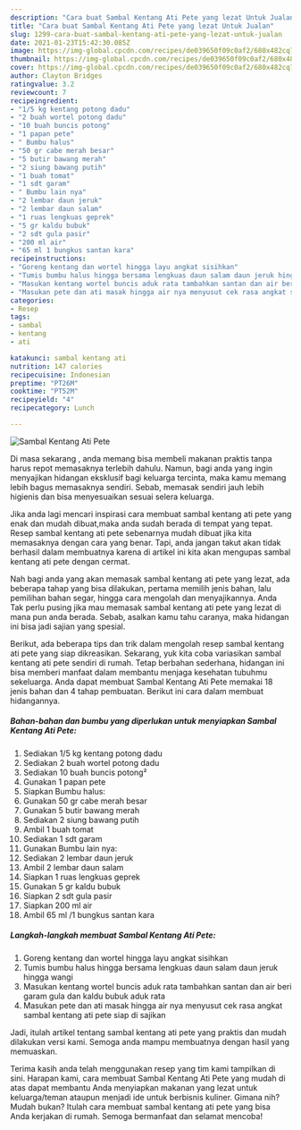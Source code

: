 ```yaml
---
description: "Cara buat Sambal Kentang Ati Pete yang lezat Untuk Jualan"
title: "Cara buat Sambal Kentang Ati Pete yang lezat Untuk Jualan"
slug: 1299-cara-buat-sambal-kentang-ati-pete-yang-lezat-untuk-jualan
date: 2021-01-23T15:42:30.085Z
image: https://img-global.cpcdn.com/recipes/de039650f09c0af2/680x482cq70/sambal-kentang-ati-pete-foto-resep-utama.jpg
thumbnail: https://img-global.cpcdn.com/recipes/de039650f09c0af2/680x482cq70/sambal-kentang-ati-pete-foto-resep-utama.jpg
cover: https://img-global.cpcdn.com/recipes/de039650f09c0af2/680x482cq70/sambal-kentang-ati-pete-foto-resep-utama.jpg
author: Clayton Bridges
ratingvalue: 3.2
reviewcount: 7
recipeingredient:
- "1/5 kg kentang potong dadu"
- "2 buah wortel potong dadu"
- "10 buah buncis potong"
- "1 papan pete"
- " Bumbu halus"
- "50 gr cabe merah besar"
- "5 butir bawang merah"
- "2 siung bawang putih"
- "1 buah tomat"
- "1 sdt garam"
- " Bumbu lain nya"
- "2 lembar daun jeruk"
- "2 lembar daun salam"
- "1 ruas lengkuas geprek"
- "5 gr kaldu bubuk"
- "2 sdt gula pasir"
- "200 ml air"
- "65 ml 1 bungkus santan kara"
recipeinstructions:
- "Goreng kentang dan wortel hingga layu angkat sisihkan"
- "Tumis bumbu halus hingga bersama lengkuas daun salam daun jeruk hingga wangi"
- "Masukan kentang wortel buncis aduk rata tambahkan santan dan air beri garam gula dan kaldu bubuk aduk rata"
- "Masukan pete dan ati masak hingga air nya menyusut cek rasa angkat sambal kentang ati pete siap di sajikan"
categories:
- Resep
tags:
- sambal
- kentang
- ati

katakunci: sambal kentang ati 
nutrition: 147 calories
recipecuisine: Indonesian
preptime: "PT26M"
cooktime: "PT52M"
recipeyield: "4"
recipecategory: Lunch

---
```



![Sambal Kentang Ati Pete](https://img-global.cpcdn.com/recipes/de039650f09c0af2/680x482cq70/sambal-kentang-ati-pete-foto-resep-utama.jpg)

Di masa  sekarang , anda memang bisa membeli makanan praktis tanpa harus repot memasaknya terlebih dahulu. Namun, bagi anda yang ingin menyajikan hidangan eksklusif bagi keluarga tercinta, maka kamu memang lebih bagus memasaknya sendiri. Sebab, memasak sendiri jauh lebih higienis dan bisa menyesuaikan sesuai selera keluarga.

Jika anda lagi mencari inspirasi cara membuat sambal kentang ati pete yang enak dan mudah dibuat,maka anda sudah berada di tempat yang tepat. Resep sambal kentang ati pete  sebenarnya mudah dibuat jika kita memasaknya dengan cara yang benar. Tapi, anda jangan takut akan tidak berhasil dalam membuatnya 
karena di artikel ini kita akan mengupas sambal kentang ati pete dengan cermat.  



Nah bagi anda yang akan memasak sambal kentang ati pete yang lezat, ada beberapa tahap yang bisa dilakukan, pertama memilih jenis bahan, lalu pemilihan bahan segar, hingga cara mengolah dan menyajikannya. Anda Tak perlu pusing jika mau memasak sambal kentang ati pete yang lezat di mana pun anda berada. Sebab, asalkan kamu  tahu caranya, maka hidangan ini bisa jadi sajian yang spesial.

Berikut, ada beberapa tips dan trik dalam mengolah resep sambal kentang ati pete yang siap dikreasikan. Sekarang, yuk kita coba variasikan sambal kentang ati pete sendiri di rumah. Tetap berbahan sederhana, hidangan ini bisa memberi manfaat dalam membantu menjaga kesehatan tubuhmu sekeluarga. Anda dapat membuat Sambal Kentang Ati Pete memakai 18 jenis bahan dan 4 tahap pembuatan. Berikut ini cara dalam membuat hidangannya.

<!--inarticleads1-->

##### Bahan-bahan dan bumbu yang diperlukan untuk menyiapkan Sambal Kentang Ati Pete:

1. Sediakan 1/5 kg kentang potong dadu
1. Sediakan 2 buah wortel potong dadu
1. Sediakan 10 buah buncis potong²
1. Gunakan 1 papan pete
1. Siapkan  Bumbu halus:
1. Gunakan 50 gr cabe merah besar
1. Gunakan 5 butir bawang merah
1. Sediakan 2 siung bawang putih
1. Ambil 1 buah tomat
1. Sediakan 1 sdt garam
1. Gunakan  Bumbu lain nya:
1. Sediakan 2 lembar daun jeruk
1. Ambil 2 lembar daun salam
1. Siapkan 1 ruas lengkuas geprek
1. Gunakan 5 gr kaldu bubuk
1. Siapkan 2 sdt gula pasir
1. Siapkan 200 ml air
1. Ambil 65 ml /1 bungkus santan kara




<!--inarticleads2-->

##### Langkah-langkah membuat Sambal Kentang Ati Pete:

1. Goreng kentang dan wortel hingga layu angkat sisihkan
1. Tumis bumbu halus hingga bersama lengkuas daun salam daun jeruk hingga wangi
1. Masukan kentang wortel buncis aduk rata tambahkan santan dan air beri garam gula dan kaldu bubuk aduk rata
1. Masukan pete dan ati masak hingga air nya menyusut cek rasa angkat sambal kentang ati pete siap di sajikan




Jadi, itulah artikel tentang  sambal kentang ati pete  yang praktis dan mudah dilakukan versi kami. Semoga anda mampu membuatnya dengan hasil yang memuaskan. 

Terima kasih anda telah menggunakan resep yang tim kami tampilkan di sini. Harapan kami, cara membuat  Sambal Kentang Ati Pete yang mudah di atas dapat membantu Anda menyiapkan makanan yang lezat untuk keluarga/teman ataupun menjadi ide untuk berbisnis kuliner. Gimana nih? Mudah bukan? Itulah cara membuat sambal kentang ati pete yang bisa Anda kerjakan di rumah. Semoga bermanfaat dan selamat mencoba!

